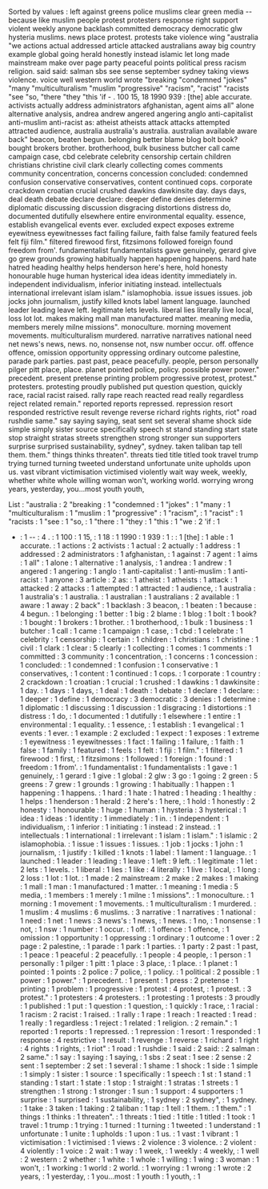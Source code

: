 Sorted by values :
left against greens police muslims clear green media -- because like muslim people protest protesters response right support violent weekly anyone backlash committed democracy democratic glw hysteria muslims. news place protest. protests take violence wing "australia "we actions actual addressed article attacked australians away big country example global going herald honestly instead islamic let long made mainstream make over page party peaceful points political press racism religion. said said: salman sbs see sense september sydney taking views violence. voice well western world wrote "breaking "condemned "jokes" "many "multiculturalism "muslim "progressive" "racism", "racist" "racists "see "so, "there "they "this 'if - . 100 15, 18 1990 939 : [the] able accurate. activists actually address administrators afghanistan, agent aims all" alone alternative analysis, andrea andrew angered angering anglo anti-capitalist anti-muslim anti-racist as: atheist atheists attack attacks attempted attracted audience, australia australia's australia. australian available aware back" beacon, beaten begun. belonging better blame blog bolt book? bought brokers brother. brotherhood, bulk business butcher call came campaign case, cbd celebrate celebrity censorship certain children christians christine civil clark clearly collecting comes comments community concentration, concerns concession concluded: condemned confusion conservative conservatives, content continued cops. corporate crackdown croatian crucial crushed dawkins dawkinsite day. days days, deal death debate declare declare: deeper define denies determine diplomatic discussing discussion disgracing distortions distress do, documented dutifully elsewhere entire environmental equality. essence, establish evangelical events ever. excluded expect exposes extreme eyewitness eyewitnesses fact failing failure, faith false family featured feels felt fiji film." filtered firewood first, fitzsimons followed foreign found freedom from'. fundamentalist fundamentalists gave genuinely, gerard give go grew grounds growing habitually happen happening happens. hard hate hatred heading healthy helps henderson here's here, hold honesty honourable huge human hysterical idea ideas identity immediately in. independent individualism, inferior initiating instead. intellectuals international irrelevant islam islam." islamophobia. issue issues issues. job jocks john journalism, justify killed knots label lament language. launched leader leading leave left. legitimate lets levels. liberal lies literally live local, loss lot lot. makes making mall man manufactured matter. meaning media, members merely milne missions". monoculture. morning movement movements. multiculturalism murdered. narrative narratives national need net news's news, news. no, nonsense not, nsw number occur. off. offence offence, omission opportunity oppressing ordinary outcome palestine, parade park parties. past past, peace peacefully. people, person personally pilger pitt place, place. planet pointed police, policy. possible power power." precedent. present pretense printing problem progressive protest, protest." protesters. protesting proudly published put question question, quickly race, racial racist raised. rally rape reach reacted read really regardless reject related remain." reported reports repressed. repression resort responded restrictive result revenge reverse richard rights rights, riot" road rushdie same." say saying saying, seat sent set several shame shock side simple simply sister source specifically speech st stand standing start state stop straight stratas streets strengthen strong stronger sun supporters surprise surprised sustainability, sydney", sydney. taken taliban tap tell them. them." things thinks threaten". threats tied title titled took travel trump trying turned turning tweeted understand unfortunate unite upholds upon us. vast vibrant victimisation victimised violently wait way week, weekly, whether white whole willing woman won't, working world. worrying wrong years, yesterday, you...most youth youth, 

List :
"australia : 2
"breaking : 1
"condemned : 1
"jokes" : 1
"many : 1
"multiculturalism : 1
"muslim : 1
"progressive" : 1
"racism", : 1
"racist" : 1
"racists : 1
"see : 1
"so, : 1
"there : 1
"they : 1
"this : 1
"we : 2
'if : 1
- : 1
-- : 4
. : 1
100 : 1
15, : 1
18 : 1
1990 : 1
939 : 1
: : 1
[the] : 1
able : 1
accurate. : 1
actions : 2
activists : 1
actual : 2
actually : 1
address : 1
addressed : 2
administrators : 1
afghanistan, : 1
against : 7
agent : 1
aims : 1
all" : 1
alone : 1
alternative : 1
analysis, : 1
andrea : 1
andrew : 1
angered : 1
angering : 1
anglo : 1
anti-capitalist : 1
anti-muslim : 1
anti-racist : 1
anyone : 3
article : 2
as: : 1
atheist : 1
atheists : 1
attack : 1
attacked : 2
attacks : 1
attempted : 1
attracted : 1
audience, : 1
australia : 1
australia's : 1
australia. : 1
australian : 1
australians : 2
available : 1
aware : 1
away : 2
back" : 1
backlash : 3
beacon, : 1
beaten : 1
because : 4
begun. : 1
belonging : 1
better : 1
big : 2
blame : 1
blog : 1
bolt : 1
book? : 1
bought : 1
brokers : 1
brother. : 1
brotherhood, : 1
bulk : 1
business : 1
butcher : 1
call : 1
came : 1
campaign : 1
case, : 1
cbd : 1
celebrate : 1
celebrity : 1
censorship : 1
certain : 1
children : 1
christians : 1
christine : 1
civil : 1
clark : 1
clear : 5
clearly : 1
collecting : 1
comes : 1
comments : 1
committed : 3
community : 1
concentration, : 1
concerns : 1
concession : 1
concluded: : 1
condemned : 1
confusion : 1
conservative : 1
conservatives, : 1
content : 1
continued : 1
cops. : 1
corporate : 1
country : 2
crackdown : 1
croatian : 1
crucial : 1
crushed : 1
dawkins : 1
dawkinsite : 1
day. : 1
days : 1
days, : 1
deal : 1
death : 1
debate : 1
declare : 1
declare: : 1
deeper : 1
define : 1
democracy : 3
democratic : 3
denies : 1
determine : 1
diplomatic : 1
discussing : 1
discussion : 1
disgracing : 1
distortions : 1
distress : 1
do, : 1
documented : 1
dutifully : 1
elsewhere : 1
entire : 1
environmental : 1
equality. : 1
essence, : 1
establish : 1
evangelical : 1
events : 1
ever. : 1
example : 2
excluded : 1
expect : 1
exposes : 1
extreme : 1
eyewitness : 1
eyewitnesses : 1
fact : 1
failing : 1
failure, : 1
faith : 1
false : 1
family : 1
featured : 1
feels : 1
felt : 1
fiji : 1
film." : 1
filtered : 1
firewood : 1
first, : 1
fitzsimons : 1
followed : 1
foreign : 1
found : 1
freedom : 1
from'. : 1
fundamentalist : 1
fundamentalists : 1
gave : 1
genuinely, : 1
gerard : 1
give : 1
global : 2
glw : 3
go : 1
going : 2
green : 5
greens : 7
grew : 1
grounds : 1
growing : 1
habitually : 1
happen : 1
happening : 1
happens. : 1
hard : 1
hate : 1
hatred : 1
heading : 1
healthy : 1
helps : 1
henderson : 1
herald : 2
here's : 1
here, : 1
hold : 1
honestly : 2
honesty : 1
honourable : 1
huge : 1
human : 1
hysteria : 3
hysterical : 1
idea : 1
ideas : 1
identity : 1
immediately : 1
in. : 1
independent : 1
individualism, : 1
inferior : 1
initiating : 1
instead : 2
instead. : 1
intellectuals : 1
international : 1
irrelevant : 1
islam : 1
islam." : 1
islamic : 2
islamophobia. : 1
issue : 1
issues : 1
issues. : 1
job : 1
jocks : 1
john : 1
journalism, : 1
justify : 1
killed : 1
knots : 1
label : 1
lament : 1
language. : 1
launched : 1
leader : 1
leading : 1
leave : 1
left : 9
left. : 1
legitimate : 1
let : 2
lets : 1
levels. : 1
liberal : 1
lies : 1
like : 4
literally : 1
live : 1
local, : 1
long : 2
loss : 1
lot : 1
lot. : 1
made : 2
mainstream : 2
make : 2
makes : 1
making : 1
mall : 1
man : 1
manufactured : 1
matter. : 1
meaning : 1
media : 5
media, : 1
members : 1
merely : 1
milne : 1
missions". : 1
monoculture. : 1
morning : 1
movement : 1
movements. : 1
multiculturalism : 1
murdered. : 1
muslim : 4
muslims : 6
muslims. : 3
narrative : 1
narratives : 1
national : 1
need : 1
net : 1
news : 3
news's : 1
news, : 1
news. : 1
no, : 1
nonsense : 1
not, : 1
nsw : 1
number : 1
occur. : 1
off. : 1
offence : 1
offence, : 1
omission : 1
opportunity : 1
oppressing : 1
ordinary : 1
outcome : 1
over : 2
page : 2
palestine, : 1
parade : 1
park : 1
parties. : 1
party : 2
past : 1
past, : 1
peace : 1
peaceful : 2
peacefully. : 1
people : 4
people, : 1
person : 1
personally : 1
pilger : 1
pitt : 1
place : 3
place, : 1
place. : 1
planet : 1
pointed : 1
points : 2
police : 7
police, : 1
policy. : 1
political : 2
possible : 1
power : 1
power." : 1
precedent. : 1
present : 1
press : 2
pretense : 1
printing : 1
problem : 1
progressive : 1
protest : 4
protest, : 1
protest. : 3
protest." : 1
protesters : 4
protesters. : 1
protesting : 1
protests : 3
proudly : 1
published : 1
put : 1
question : 1
question, : 1
quickly : 1
race, : 1
racial : 1
racism : 2
racist : 1
raised. : 1
rally : 1
rape : 1
reach : 1
reacted : 1
read : 1
really : 1
regardless : 1
reject : 1
related : 1
religion. : 2
remain." : 1
reported : 1
reports : 1
repressed. : 1
repression : 1
resort : 1
responded : 1
response : 4
restrictive : 1
result : 1
revenge : 1
reverse : 1
richard : 1
right : 4
rights : 1
rights, : 1
riot" : 1
road : 1
rushdie : 1
said : 2
said: : 2
salman : 2
same." : 1
say : 1
saying : 1
saying, : 1
sbs : 2
seat : 1
see : 2
sense : 2
sent : 1
september : 2
set : 1
several : 1
shame : 1
shock : 1
side : 1
simple : 1
simply : 1
sister : 1
source : 1
specifically : 1
speech : 1
st : 1
stand : 1
standing : 1
start : 1
state : 1
stop : 1
straight : 1
stratas : 1
streets : 1
strengthen : 1
strong : 1
stronger : 1
sun : 1
support : 4
supporters : 1
surprise : 1
surprised : 1
sustainability, : 1
sydney : 2
sydney", : 1
sydney. : 1
take : 3
taken : 1
taking : 2
taliban : 1
tap : 1
tell : 1
them. : 1
them." : 1
things : 1
thinks : 1
threaten". : 1
threats : 1
tied : 1
title : 1
titled : 1
took : 1
travel : 1
trump : 1
trying : 1
turned : 1
turning : 1
tweeted : 1
understand : 1
unfortunate : 1
unite : 1
upholds : 1
upon : 1
us. : 1
vast : 1
vibrant : 1
victimisation : 1
victimised : 1
views : 2
violence : 3
violence. : 2
violent : 4
violently : 1
voice : 2
wait : 1
way : 1
week, : 1
weekly : 4
weekly, : 1
well : 2
western : 2
whether : 1
white : 1
whole : 1
willing : 1
wing : 3
woman : 1
won't, : 1
working : 1
world : 2
world. : 1
worrying : 1
wrong : 1
wrote : 2
years, : 1
yesterday, : 1
you...most : 1
youth : 1
youth, : 1
